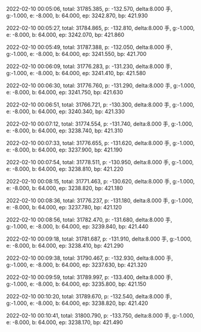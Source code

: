 2022-02-10 00:05:06, total: 31785.385, p: -132.570, delta:8.000 手, g:-1.000, e: -8.000, b: 64.000, ep: 3242.870, bp: 421.930

2022-02-10 00:05:27, total: 31784.865, p: -132.810, delta:8.000 手, g:-1.000, e: -8.000, b: 64.000, ep: 3242.070, bp: 421.860

2022-02-10 00:05:49, total: 31787.388, p: -132.050, delta:8.000 手, g:-1.000, e: -8.000, b: 64.000, ep: 3241.550, bp: 421.700

2022-02-10 00:06:09, total: 31776.283, p: -131.230, delta:8.000 手, g:-1.000, e: -8.000, b: 64.000, ep: 3241.410, bp: 421.580

2022-02-10 00:06:30, total: 31776.760, p: -131.290, delta:8.000 手, g:-1.000, e: -8.000, b: 64.000, ep: 3241.750, bp: 421.630

2022-02-10 00:06:51, total: 31766.721, p: -130.300, delta:8.000 手, g:-1.000, e: -8.000, b: 64.000, ep: 3240.340, bp: 421.330

2022-02-10 00:07:12, total: 31774.554, p: -131.740, delta:8.000 手, g:-1.000, e: -8.000, b: 64.000, ep: 3238.740, bp: 421.310

2022-02-10 00:07:33, total: 31776.655, p: -131.620, delta:8.000 手, g:-1.000, e: -8.000, b: 64.000, ep: 3237.900, bp: 421.190

2022-02-10 00:07:54, total: 31778.511, p: -130.950, delta:8.000 手, g:-1.000, e: -8.000, b: 64.000, ep: 3238.810, bp: 421.220

2022-02-10 00:08:15, total: 31771.463, p: -130.620, delta:8.000 手, g:-1.000, e: -8.000, b: 64.000, ep: 3238.820, bp: 421.180

2022-02-10 00:08:36, total: 31776.237, p: -131.180, delta:8.000 手, g:-1.000, e: -8.000, b: 64.000, ep: 3237.780, bp: 421.120

2022-02-10 00:08:56, total: 31782.470, p: -131.680, delta:8.000 手, g:-1.000, e: -8.000, b: 64.000, ep: 3239.840, bp: 421.440

2022-02-10 00:09:18, total: 31781.687, p: -131.910, delta:8.000 手, g:-1.000, e: -8.000, b: 64.000, ep: 3238.410, bp: 421.290

2022-02-10 00:09:38, total: 31790.467, p: -132.930, delta:8.000 手, g:-1.000, e: -8.000, b: 64.000, ep: 3237.630, bp: 421.320

2022-02-10 00:09:59, total: 31789.997, p: -133.400, delta:8.000 手, g:-1.000, e: -8.000, b: 64.000, ep: 3235.800, bp: 421.150

2022-02-10 00:10:20, total: 31789.670, p: -132.540, delta:8.000 手, g:-1.000, e: -8.000, b: 64.000, ep: 3238.820, bp: 421.420

2022-02-10 00:10:41, total: 31800.790, p: -133.750, delta:8.000 手, g:-1.000, e: -8.000, b: 64.000, ep: 3238.170, bp: 421.490